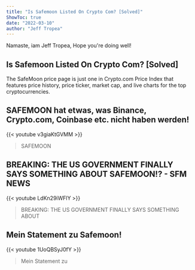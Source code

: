 ```yaml
---
title: "Is Safemoon Listed On Crypto Com? [Solved]"
ShowToc: true 
date: "2022-03-10"
author: "Jeff Tropea" 
---
```


Namaste, iam Jeff Tropea, Hope you're doing well!
## Is Safemoon Listed On Crypto Com? [Solved]
The SafeMoon price page is just one in Crypto.com Price Index that features price history, price ticker, market cap, and live charts for the top cryptocurrencies.

## SAFEMOON hat etwas, was Binance, Crypto.com, Coinbase etc. nicht haben werden!
{{< youtube v3giaKtGVMM >}}
>SAFEMOON

## BREAKING: THE US GOVERNMENT FINALLY SAYS SOMETHING ABOUT SAFEMOON!? - SFM NEWS
{{< youtube LdKn29iWFlY >}}
>BREAKING: THE US GOVERNMENT FINALLY SAYS SOMETHING ABOUT 

## Mein Statement zu Safemoon!
{{< youtube 1UoQBSyJ0fY >}}
>Mein Statement zu 


